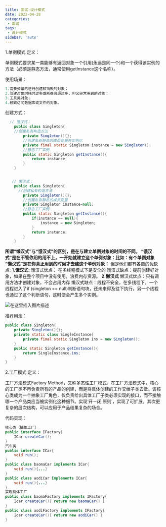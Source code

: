 ```yaml
---
title: 面试-设计模式
date: 2022-04-28
categories:
 - 面试
tags:
 - 设计模式
sidebar: 'auto'
---
```




1.单例模式
定义：

单例模式要求某一类能够有返回对象一个引用(永远是同一个)和一个获得该实例的方法（必须是静态方法，通常使用getInstance这个名称）。

使用场景：

```java
1.需要频繁的进行创建和销毁的对象；
2.创建对象时耗时过多或耗费资源过多，但又经常用到的对象；
3.工具类对象；
4.频繁访问数据库或文件的对象。
```


创建方式：

```java
  // 饿汉式：
    public class Singleton{
    //创建私有构造方法
    	private Singleton(){};
    	//创建私有静态的成员变量并实例化
    	private final static Singleton instance = new Singleton();
    	//静态工厂实例
        public static Singleton getInstance(){
        	return instance;
        }
    }


   // 懒汉式：
    public class Singleton{
      //创建私有构造方法
    	private Singleton(){};
    	//创建私有静态的成员变量
    	private Singleton instance=null;
    	//静态工厂实例
        public static Singleton getInstance(){
        	if(instance == null){
        		instance = new Singleton;
        	}
        	return instance;
        }
    }
```

**所谓“懒汉式”与“饿汉式”的区别，是在与建立单例对象的时间的不同。**
**“饿汉式”是在不管你用的用不上，一开始就建立这个单例对象：比如：有个单例对象**
**“懒汉式”是在你真正用到的时候才去建这个单例对象：**
但是他们都有各自的优缺点:
**1.饿汉式:**
饿汉式优点： 在多线程模式下是安全的
饿汉式缺点：提前创建好对象，如果在整个项目中没有使用，浪费内存资源。
**2.懒汉式**
懒汉式优点：只有调用方法才创建对象，不会占用内存
懒汉式缺点：线程不安全，在多线程下，一个线程进入了if (singleton == null)判断语句块，还未来得及往下执行，另一个线程也通过了这个判断语句，这时便会产生多个实例。

![在这里插入图片描述](https://img.yishenlaoban.top/image_my/20190510141624893.png) 



推荐用法：

```java
public class Singleton{
	private Singleton(){};
    private static class SingleInstance{
        private final static Singleton ins = new Singleton();
    }
    public static Singleton getInstance(){
        return SingleInstance.ins;
    }
}
```





2.工厂模式
定义：

工厂方法模式Factory Method，又称多态性工厂模式。在工厂方法模式中，核心的工厂类不再负责所有的产品的创建，而是将具体创建的工作交给子类去做。该核心类成为一个抽象工厂角色，仅负责给出具体工厂子类必须实现的接口，而不接触哪一个产品类应当被实例化这种细节。实现‘开－闭 原则’，实现了可扩展。其次更复杂的层次结构，可以应用于产品结果复杂的场合。

代码实现：

```java
核心类（抽象工厂）
public interface IFactory{
	ICar createCar();
}
汽车类
public interface ICar{
	void run();
}
public class baomaCar implements ICar{
	void run(){...}
}
public class aodiCar implements ICar{
	void run(){...}
}
实现具体工厂
public class baomaFactory implements IFactory{
	Icar createCar(){ return new baomaCar() }
}
public class aodiFactory implements IFactory{
	Icar createCar(){ return new aodiCar() }
}
```

